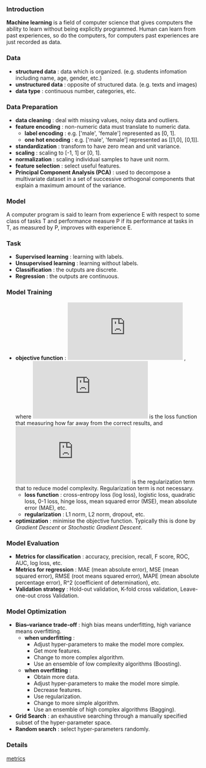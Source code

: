 ### Introduction
**Machine learning** is a field of computer science that gives computers the ability to learn without being explicitly programmed. Human can learn from past experiences, so do the computers, for computers past experiences are just recorded as data.

### Data
- **structured data** :  data which is organized. (e.g. students infomation including name, age, gender, etc.)
- **unstructured data** : opposite of structured data. (e.g. texts and images)
- **data type** : continuous number, categories, etc.

### Data Preparation
- **data cleaning** : deal with missing values, noisy data and outliers.
- **feature encoding** : non-numeric data must translate to numeric data.
  - **label encoding** : e.g. ['male', 'female'] represented as [0, 1].
  - **one hot encoding** : e.g. ['male', 'female'] represented as [[1,0], [0,1]].
- **standardization** : transform to have zero mean and unit variance.
- **scaling** : scaling to [-1, 1] or [0, 1].
- **normalization** : scaling individual samples to have unit norm.
- **feature selection** : select useful features.
- **Principal Component Analysis (PCA)** : used to decompose a multivariate dataset in a set of successive orthogonal components that explain a maximum amount of the variance.

### Model
A computer program is said to learn from experience E with respect to some class of tasks T and performance measure P if its performance at tasks in T, as measured by P, improves with experience E.

### Task
- **Supervised learning** : learning with labels.
- **Unsupervised learning** : learning without labels.
- **Classification** : the outputs are discrete.
- **Regression** : the outputs are continuous.

### Model Training
- **objective function** : ![](https://latex.codecogs.com/gif.latex?J=L+R) , where ![](https://latex.codecogs.com/gif.latex?L) is the loss function that measuring how far away from the correct results, and ![](https://latex.codecogs.com/gif.latex?R) is the regularization term that to reduce model complexity. Regularization term is not necessary.
  - **loss function** : cross-entropy loss (log loss), logistic loss, quadratic loss, 0-1 loss, hinge loss, mean squared error (MSE), mean absolute error (MAE), etc.
  - **regularization** : L1 norm, L2 norm, dropout, etc.
- **optimization** : minimise the objective function. Typically this is done by *Gradient Descent* or *Stochastic Gradient Descent*.

### Model Evaluation
- **Metrics for classification** : accuracy, precision, recall, F score, ROC, AUC, log loss, etc.
- **Metrics for regression** : MAE (mean absolute error), MSE (mean squared error), RMSE (root means squared error), MAPE (mean absolute percentage error), R^2 (coefficient of determination), etc.
- **Validation strategy** : Hold-out validation, K-fold cross validation, Leave-one-out cross Validation.

### Model Optimization
- **Bias–variance trade-off** : high bias means underfitting, high variance means overfitting.
  - **when underfitting** :
    - Adjust hyper-parameters to make the model more complex.
    - Get more features.
    - Change to more complex algorithm.
    - Use an ensemble of low complexity algorithms (Boosting).    
  - **when overfitting** :
    - Obtain more data.
    - Adjust hyper-parameters to make the model more simple.
    - Decrease features.
    - Use regularization.
    - Change to more simple algorithm.
    - Use an ensemble of high complex algorithms (Bagging).
- **Grid Search** : an exhaustive searching through a manually specified subset of the hyper-parameter space.
- **Random search** : select hyper-parameters randomly.

### Details
[metrics](./concepts/metrics.md)

